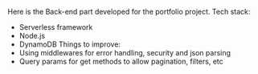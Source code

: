Here is the Back-end part developed for the portfolio project.
Tech stack:
  - Serverless framework
  - Node.js
  - DynamoDB
Things to improve:
  - Using middlewares for error handling, security and json parsing
  - Query params for get methods to allow pagination, filters, etc
